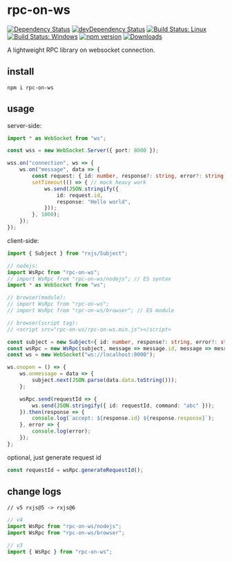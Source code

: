 # rpc-on-ws

[![Dependency Status](https://david-dm.org/plantain-00/rpc-on-ws.svg)](https://david-dm.org/plantain-00/rpc-on-ws)
[![devDependency Status](https://david-dm.org/plantain-00/rpc-on-ws/dev-status.svg)](https://david-dm.org/plantain-00/rpc-on-ws#info=devDependencies)
[![Build Status: Linux](https://travis-ci.org/plantain-00/rpc-on-ws.svg?branch=master)](https://travis-ci.org/plantain-00/rpc-on-ws)
[![Build Status: Windows](https://ci.appveyor.com/api/projects/status/github/plantain-00/rpc-on-ws?branch=master&svg=true)](https://ci.appveyor.com/project/plantain-00/rpc-on-ws/branch/master)
[![npm version](https://badge.fury.io/js/rpc-on-ws.svg)](https://badge.fury.io/js/rpc-on-ws)
[![Downloads](https://img.shields.io/npm/dm/rpc-on-ws.svg)](https://www.npmjs.com/package/rpc-on-ws)

A lightweight RPC library on websocket connection.

## install

`npm i rpc-on-ws`

## usage

server-side:

```ts
import * as WebSocket from "ws";

const wss = new WebSocket.Server({ port: 8000 });

wss.on("connection", ws => {
    ws.on("message", data => {
        const request: { id: number, response?: string, error?: string } = JSON.parse(data.toString());
        setTimeout(() => { // mock heavy work
            ws.send(JSON.stringify({
                id: request.id,
                response: "Hello world",
            }));
        }, 1000);
    });
});
```

client-side:

```ts
import { Subject } from "rxjs/Subject";

// nodejs:
import WsRpc from "rpc-on-ws";
// import WsRpc from "rpc-on-ws/nodejs"; // ES syntax
import * as WebSocket from "ws";

// browser(module):
// import WsRpc from "rpc-on-ws";
// import WsRpc from "rpc-on-ws/browser"; // ES module

// browser(script tag):
// <script src="rpc-on-ws/rpc-on-ws.min.js"></script>

const subject = new Subject<{ id: number, response?: string, error?: string }>();
const wsRpc = new WsRpc(subject, message => message.id, message => message.error);
const ws = new WebSocket("ws://localhost:8000");

ws.onopen = () => {
    ws.onmessage = data => {
        subject.next(JSON.parse(data.data.toString()));
    };

    wsRpc.send(requestId => {
        ws.send(JSON.stringify({ id: requestId, command: "abc" }));
    }).then(response => {
        console.log(`accept: ${response.id} ${response.response}`);
    }, error => {
        console.log(error);
    });
};
```

optional, just generate request id

```ts
const requestId = wsRpc.generateRequestId();
```

## change logs

```txt
// v5 rxjs@5 -> rxjs@6
```

```ts
// v4
import WsRpc from "rpc-on-ws/nodejs";
import WsRpc from "rpc-on-ws/browser";

// v3
import { WsRpc } from "rpc-on-ws";
```
